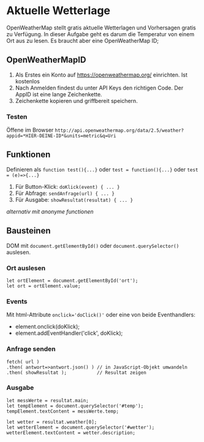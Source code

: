 # Aktuelle Wetterlage #

OpenWeatherMap stellt gratis aktuelle Wetterlagen und Vorhersagen gratis zu Verfügung. 
In dieser Aufgabe geht es darum die Temperatur von einem Ort aus zu lesen. Es braucht aber eine OpenWeatherMap ID;

## OpenWeatherMapID ##

1.	Als Erstes ein Konto auf https://openweathermap.org/ einrichten. Ist kostenlos
2.	Nach Anmelden findest du unter API Keys den richtigen Code. Der AppID ist eine lange Zeichenkette.
3.	Zeichenkette kopieren und griffbereit speichern.

### Testen ###
Öffene im Browser `http://api.openweathermap.org/data/2.5/weather?appid=*HIER-DEINE-ID*&units=metric&q=Uri`

## Funktionen ##
Definieren als `function test(){...}` oder `test = function(){...}` oder `test = (e)=>{...}`

1. Für Button-Klick: `doKlick(event) { ... }`
2. Für Abfrage: `sendAnfrage(url) { ... }`
3. Für Ausgabe: `showResultat(resultat) { ... } `

_alternativ mit anonyme functionen_

## Bausteinen ##
DOM mit `document.getElementById()` oder `document.querySelector()` auslesen.
### Ort auslesen ###
    let ortElement = document.getElementById('ort');
    let ort = ortElement.value;

### Events ###
Mit html-Attribute `onclick='doClick()'` oder eine von beide Eventhandlers:
* element.onclick(doKlick);
* element.addEventHandler('click', doKlick);

### Anfrage senden ###
    fetch( url )
    .then( antwort=>antwort.json() ) // in JavaScript-Objekt umwandeln
    .then( showResultat );           // Resultat zeigen
    
### Ausgabe ###
    let messWerte = resultat.main;
    let tempElement = document.querySelector('#temp');
    tempElement.textContent = messWerte.temp;
    
    let wetter = resultat.weather[0];
    let wetterElement = document.querySelector('#wetter');
    wetterElement.textContent = wetter.description;
    
    

